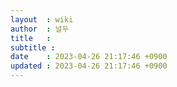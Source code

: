 ```yaml
---
layout  : wiki
author  : 널두
title   : 
subtitle : 
date    : 2023-04-26 21:17:46 +0900
updated : 2023-04-26 21:17:46 +0900
---
```


## 
